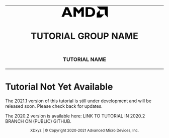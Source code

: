 <table>
 <tr>
   <td align="center"><img src="https://github.com/Xilinx/Image-Collateral/blob/main/xilinx-logo_30percent.png?raw=true" width="30%"/><h1>TUTORIAL GROUP NAME</h1>
   </td>
 </tr>
 <tr>
 <td align="center"><h3>TUTORIAL NAME</h3>
 </td>
 </tr>
</table>

# Tutorial Not Yet Available

The 2021.1 version of this tutorial is still under development and will be released soon. Please check back for updates.

The 2020.2 version is available here: LINK TO TUTORIAL IN 2020.2 BRANCH ON (PUBLIC) GITHUB.

<p align="center"><sup>XDxyz | &copy; Copyright 2020-2021 Advanced Micro Devices, Inc.</sup></p>
